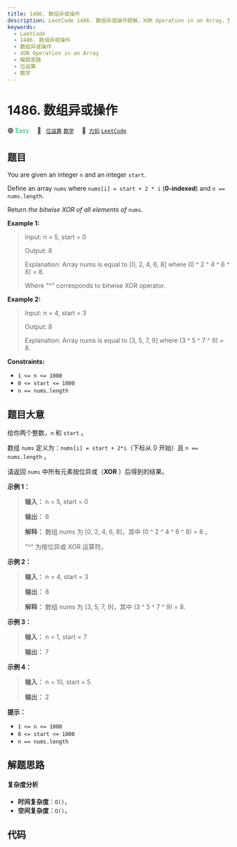 ```yaml
---
title: 1486. 数组异或操作
description: LeetCode 1486. 数组异或操作题解，XOR Operation in an Array，包含解题思路、复杂度分析以及完整的 JavaScript 代码实现。
keywords:
  - LeetCode
  - 1486. 数组异或操作
  - 数组异或操作
  - XOR Operation in an Array
  - 解题思路
  - 位运算
  - 数学
---
```


# 1486. 数组异或操作

🟢 <font color=#15bd66>Easy</font>&emsp; 🔖&ensp; [`位运算`](/tag/bit-manipulation.md) [`数学`](/tag/math.md)&emsp; 🔗&ensp;[`力扣`](https://leetcode.cn/problems/xor-operation-in-an-array) [`LeetCode`](https://leetcode.com/problems/xor-operation-in-an-array)

## 题目

You are given an integer `n` and an integer `start`.

Define an array `nums` where `nums[i] = start + 2 * i` (**0-indexed**) and `n
== nums.length`.

Return _the bitwise XOR of all elements of_ `nums`.



**Example 1:**

> Input: n = 5, start = 0
> 
> Output: 8
> 
> Explanation: Array nums is equal to [0, 2, 4, 6, 8] where (0 ^ 2 ^ 4 ^ 6 ^ 8) = 8.
> 
> Where "^" corresponds to bitwise XOR operator.

**Example 2:**

> Input: n = 4, start = 3
> 
> Output: 8
> 
> Explanation: Array nums is equal to [3, 5, 7, 9] where (3 ^ 5 ^ 7 ^ 9) = 8.

**Constraints:**

  * `1 <= n <= 1000`
  * `0 <= start <= 1000`
  * `n == nums.length`


## 题目大意

给你两个整数，`n` 和 `start` 。

数组 `nums` 定义为：`nums[i] = start + 2*i`（下标从 0 开始）且 `n == nums.length` 。

请返回 `nums` 中所有元素按位异或（**XOR** ）后得到的结果。



**示例 1：**

> 
> 
> 
> 
> 
> **输入：** n = 5, start = 0
> 
> **输出：** 8
> 
> **解释：** 数组 nums 为 [0, 2, 4, 6, 8]，其中 (0 ^ 2 ^ 4 ^ 6 ^ 8) = 8 。
> 
> > 
>  "^" 为按位异或 XOR 运算符。
> 
> 

**示例 2：**

> 
> 
> 
> 
> 
> **输入：** n = 4, start = 3
> 
> **输出：** 8
> 
> **解释：** 数组 nums 为 [3, 5, 7, 9]，其中 (3 ^ 5 ^ 7 ^ 9) = 8.

**示例 3：**

> 
> 
> 
> 
> 
> **输入：** n = 1, start = 7
> 
> **输出：** 7
> 
> 

**示例 4：**

> 
> 
> 
> 
> 
> **输入：** n = 10, start = 5
> 
> **输出：** 2
> 
> 



**提示：**

  * `1 <= n <= 1000`
  * `0 <= start <= 1000`
  * `n == nums.length`


## 解题思路

#### 复杂度分析

- **时间复杂度**：`O()`，
- **空间复杂度**：`O()`，

## 代码

```javascript

```